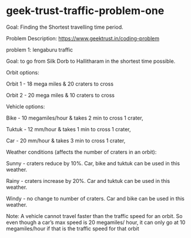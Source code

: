 # geek-trust-traffic-problem-one

Goal: Finding the Shortest travelling time period.

Problem Description: https://www.geektrust.in/coding-problem

problem 1: lengaburu traffic

Goal: to go from Silk Dorb to Hallitharam in the shortest time possible.

Orbit options:

Orbit 1 - 18 mega miles & 20 craters to cross

Orbit 2 - 20 mega miles & 10 craters to cross


Vehicle options:

Bike   - 10 megamiles/hour & takes 2 min to cross 1 crater,

Tuktuk - 12 mm/hour & takes 1 min to cross 1 crater,

Car    - 20 mm/hour & takes 3 min to cross 1 crater,

Weather conditions (affects the number of craters in an orbit):
 
Sunny - craters reduce by 10%. Car, bike and tuktuk can be used in this weather.

Rainy - craters increase by 20%. Car and tuktuk can be used in this weather.

Windy - no change to number of craters. Car and bike can be used in this weather.

Note: A vehicle cannot travel faster than the traffic speed for an orbit. So even though a car’s max speed is 20 megamiles/
hour, it can only go at 10 megamiles/hour if that is the traffic speed for that orbit
